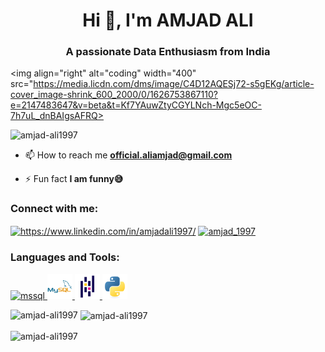 <h1 align="center">Hi 👋, I'm AMJAD ALI</h1>
<h3 align="center">A passionate Data Enthusiasm from India</h3>

<img align="right" alt="coding" width="400" src="https://media.licdn.com/dms/image/C4D12AQESj72-s5gEKg/article-cover_image-shrink_600_2000/0/1626753867110?e=2147483647&v=beta&t=Kf7YAuwZtyCGYLNch-Mgc5eOC-7h7uL_dnBAIgsAFRQ>

<p align="left"> <img src="https://komarev.com/ghpvc/?username=amjad-ali1997&label=Profile%20views&color=0e75b6&style=flat" alt="amjad-ali1997" /> </p>

- 📫 How to reach me **official.aliamjad@gmail.com**

- ⚡ Fun fact **I am funny😅**

<h3 align="left">Connect with me:</h3>
<p align="left">
<a href="https://linkedin.com/in/https://www.linkedin.com/in/amjadali1997/" target="blank"><img align="center" src="https://raw.githubusercontent.com/rahuldkjain/github-profile-readme-generator/master/src/images/icons/Social/linked-in-alt.svg" alt="https://www.linkedin.com/in/amjadali1997/" height="30" width="40" /></a>
<a href="https://discord.gg/amjad_1997" target="blank"><img align="center" src="https://raw.githubusercontent.com/rahuldkjain/github-profile-readme-generator/master/src/images/icons/Social/discord.svg" alt="amjad_1997" height="30" width="40" /></a>
</p>

<h3 align="left">Languages and Tools:</h3>
<p align="left"> <a href="https://www.microsoft.com/en-us/sql-server" target="_blank" rel="noreferrer"> <img src="https://www.svgrepo.com/show/303229/microsoft-sql-server-logo.svg" alt="mssql" width="40" height="40"/> </a> <a href="https://www.mysql.com/" target="_blank" rel="noreferrer"> <img src="https://raw.githubusercontent.com/devicons/devicon/master/icons/mysql/mysql-original-wordmark.svg" alt="mysql" width="40" height="40"/> </a> <a href="https://pandas.pydata.org/" target="_blank" rel="noreferrer"> <img src="https://raw.githubusercontent.com/devicons/devicon/2ae2a900d2f041da66e950e4d48052658d850630/icons/pandas/pandas-original.svg" alt="pandas" width="40" height="40"/> </a> <a href="https://www.python.org" target="_blank" rel="noreferrer"> <img src="https://raw.githubusercontent.com/devicons/devicon/master/icons/python/python-original.svg" alt="python" width="40" height="40"/> </a> </p>

<p><img align="left" src="https://github-readme-stats.vercel.app/api/top-langs?username=amjad-ali1997&show_icons=true&locale=en&layout=compact" alt="amjad-ali1997" /></p>

<p>&nbsp;<img align="center" src="https://github-readme-stats.vercel.app/api?username=amjad-ali1997&show_icons=true&locale=en" alt="amjad-ali1997" /></p>

<p><img align="center" src="https://github-readme-streak-stats.herokuapp.com/?user=amjad-ali1997&" alt="amjad-ali1997" /></p>
